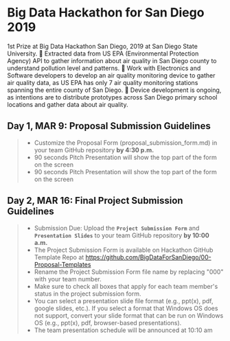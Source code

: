 # Big Data Hackathon for San Diego 2019
1st Prize at Big Data Hackathon San Diego, 2019 at San Diego State University.
 Extracted data from US EPA (Environmental Protection Agency) API to gather information about air quality in
San Diego county to understand pollution level and patterns.
 Work with Electronics and Software developers to develop an air quality monitoring device to gather air quality
data, as US EPA has only 7 air quality monitoring stations spanning the entire county of San Diego.
 Device development is ongoing, as intentions are to distribute prototypes across San Diego primary school
locations and gather data about air quality.








## Day 1, MAR 9: Proposal Submission Guidelines
> - Customize the Proposal Form (proposal_submission_form.md) in your team GitHub repository **by 4:30 p.m.**
> - 90 seconds Pitch Presentation will show the top part of the form on the screen
> - 90 seconds Pitch Presentation will show the top part of the form on the screen

## Day 2, MAR 16: Final Project Submission Guidelines
> - Submission Due: Upload the **`Project Submission Form`** and **`Presentation Slides`** to your team GitHub repository **by 10:00 a.m.**
> - The Project Submission Form is available on Hackathon GitHub Template Repo at https://github.com/BigDataForSanDiego/00-Proposal-Templates
> - Rename the Project Submission Form file name by replacing "000" with your team number.
> - Make sure to check all boxes that apply for each team member's status in the project submission form.
> - You can select a presentation slide file format (e.g., ppt(x), pdf, google slides, etc.). If you select a format that Windows OS does not support, convert your slide format that can be run on Windows OS (e.g., ppt(x), pdf, browser-based presentations).
> - The team presentation schedule will be announced at 10:10 am
